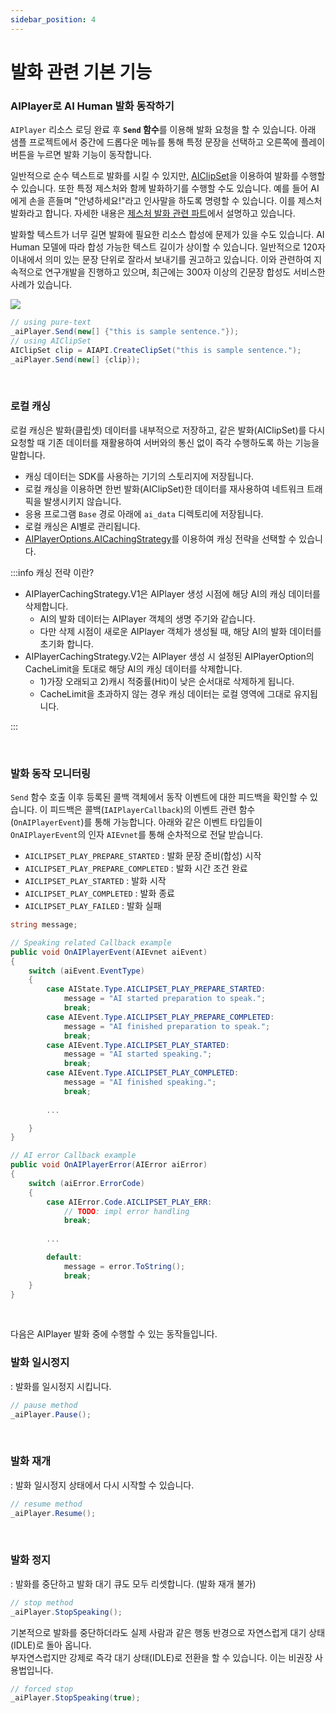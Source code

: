 ```yaml
---
sidebar_position: 4
---
```


# 발화 관련 기본 기능

### AIPlayer로 AI Human 발화 동작하기

`AIPlayer` 리소스 로딩 완료 후 **`Send` 함수**를 이용해 발화 요청을 할 수 있습니다. 아래 샘플 프로젝트에서 중간에 드롭다운 메뉴를 통해 특정 문장을 선택하고 오른쪽에 플레이 버튼을 누르면 발화 기능이 동작합니다.

일반적으로 순수 텍스트로 발화를 시킬 수 있지만, [AIClipSet](../../../aihuman/windows-sdk/apis/aiclipset)을 이용하여 발화를 수행할 수 있습니다. 또한 특정 제스처와 함께 발화하기를 수행할 수도 있습니다. 예를 들어 AI에게 손을 흔들며 "안녕하세요!"라고 인사말을 하도록 명령할 수 있습니다. 이를 제스처 발화라고 합니다. 자세한 내용은 [제스처 발화 관련 파트](../../../aihuman/windows-sdk/aiplayer/advanced-features#제스처-발화)에서 설명하고 있습니다.

발화할 텍스트가 너무 길면 발화에 필요한 리소스 합성에 문제가 있을 수도 있습니다. AI Human 모델에 따라 합성 가능한 텍스트 길이가 상이할 수 있습니다. 일반적으로 120자 이내에서 의미 있는 문장 단위로 잘라서 보내기를 권고하고 있습니다. 이와 관련하여 지속적으로 연구개발을 진행하고 있으며, 최근에는 300자 이상의 긴문장 합성도 서비스한 사례가 있습니다.

<img src="/img/aihuman/windows/speak_1.5.x.png" />

```csharp
// using pure-text
_aiPlayer.Send(new[] {"this is sample sentence."});
// using AIClipSet
AIClipSet clip = AIAPI.CreateClipSet("this is sample sentence.");
_aiPlayer.Send(new[] {clip});
```

<br/>

### 로컬 캐싱

로컬 캐싱은 발화(클립셋) 데이터를 내부적으로 저장하고, 같은 발화(AIClipSet)를 다시 요청할 때 기존 데이터를 재활용하여 서버와의 통신 없이 즉각 수행하도록 하는 기능을 말합니다.
- 캐싱 데이터는 SDK를 사용하는 기기의 스토리지에 저장됩니다.
- 로컬 캐싱을 이용하면 한번 발화(AIClipSet)한 데이터를 재사용하여 네트워크 트래픽을 발생시키지 않습니다.
- 응용 프로그램 `Base` 경로 아래에 `ai_data` 디렉토리에 저장됩니다.
- 로컬 캐싱은 AI별로 관리됩니다.
- [AIPlayerOptions.AICachingStrategy](../../../aihuman/windows-sdk/aiplayer/setup#aicachingstrategy)를 이용하여 캐싱 전략을 선택할 수 있습니다.

:::info 캐싱 전략 이란?

- AIPlayerCachingStrategy.V1은 AIPlayer 생성 시점에 해당 AI의 캐싱 데이터를 삭제합니다.
  + AI의 발화 데이터는 AIPlayer 객체의 생명 주기와 같습니다.
  + 다만 삭제 시점이 새로운 AIPlayer 객체가 생성될 때, 해당 AI의 발화 데이터를 초기화 합니다.
- AIPlayerCachingStrategy.V2는 AIPlayer 생성 시 설정된 AIPlayerOption의 CacheLimit을 토대로 해당 AI의 캐싱 데이터를 삭제합니다.
  + 1)가장 오래되고 2)캐시 적중률(Hit)이 낮은 순서대로 삭제하게 됩니다.
  + CacheLimit을 초과하지 않는 경우 캐싱 데이터는 로컬 영역에 그대로 유지됩니다.

:::


<br/>

### 발화 동작 모니터링

`Send` 함수 호출 이후 등록된 콜백 객체에서 동작 이벤트에 대한 피드백을 확인할 수 있습니다. 이 피드백은 콜백(`IAIPlayerCallback`)의 이벤트 관련 함수(`OnAIPlayerEvent`)를 통해 가능합니다. 아래와 같은 이벤트 타입들이 `OnAIPlayerEvent`의 인자 `AIEvnet`를 통해 순차적으로 전달 받습니다.

- `AICLIPSET_PLAY_PREPARE_STARTED` : 발화 문장 준비(합성) 시작
- `AICLIPSET_PLAY_PREPARE_COMPLETED` : 발화 시간 조건 완료
- `AICLIPSET_PLAY_STARTED` : 발화 시작
- `AICLIPSET_PLAY_COMPLETED` : 발화 종료
- `AICLIPSET_PLAY_FAILED` : 발화 실패

```csharp
string message;

// Speaking related Callback example
public void OnAIPlayerEvent(AIEvnet aiEvent)
{
    switch (aiEvent.EventType)
    {
        case AIState.Type.AICLIPSET_PLAY_PREPARE_STARTED:
            message = "AI started preparation to speak.";
            break;
        case AIEvent.Type.AICLIPSET_PLAY_PREPARE_COMPLETED:
            message = "AI finished preparation to speak.";
            break;
        case AIEvent.Type.AICLIPSET_PLAY_STARTED:
            message = "AI started speaking.";
            break;
        case AIEvent.Type.AICLIPSET_PLAY_COMPLETED:
            message = "AI finished speaking.";
            break;
            
        ...

    }
}

// AI error Callback example
public void OnAIPlayerError(AIError aiError)
{
    switch (aiError.ErrorCode)
    {
        case AIError.Code.AICLIPSET_PLAY_ERR:
            // TODO: impl error handling
            break;
        
        ...

        default:
            message = error.ToString();
            break;
    }
}
```

<br/>

다음은 AIPlayer 발화 중에 수행할 수 있는 동작들입니다.

### 발화 일시정지

: 발화를 일시정지 시킵니다.
```csharp
// pause method
_aiPlayer.Pause();
```

<br/>

### 발화 재개

: 발화 일시정지 상태에서 다시 시작할 수 있습니다.
```csharp
// resume method
_aiPlayer.Resume();
```

<br/>

### 발화 정지

: 발화를 중단하고 발화 대기 큐도 모두 리셋합니다. (발화 재개 불가)
```csharp
// stop method
_aiPlayer.StopSpeaking();
```

기본적으로 발화를 중단하더라도 실제 사람과 같은 행동 반경으로 자연스럽게 대기 상태(IDLE)로 돌아 옵니다.  
부자연스럽지만 강제로 즉각 대기 상태(IDLE)로 전환을 할 수 있습니다. 이는 비권장 사용법입니다.
```csharp
// forced stop
_aiPlayer.StopSpeaking(true);
```
